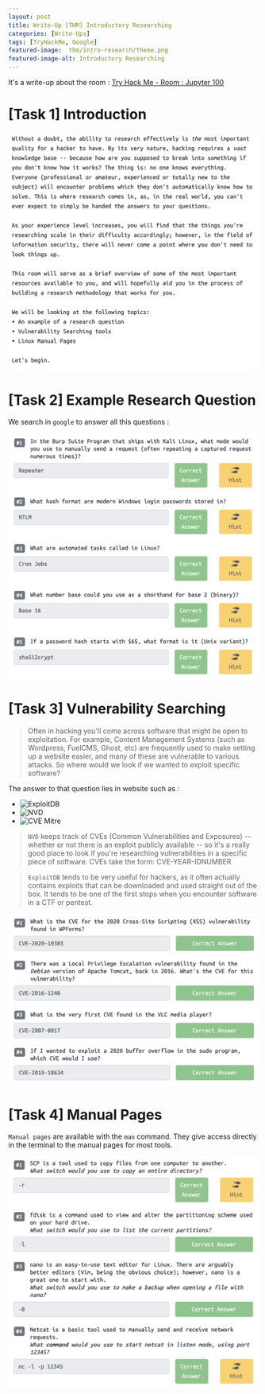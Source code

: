 ```yaml
---
layout: post
title: Write-Up [THM] Introductory Researching
categories: [Write-Ups]
tags: [TryHackMe, Google]
featured-image:  thm/intro-research/theme.png
featured-image-alt: Introductory Researching
---
```


It's a write-up about the room : [Try Hack Me - Room : Jupyter 100](https://tryhackme.com/room/introtoresearch)

# [Task 1] Introduction

![Task 1](/assets/img/thm/intro-research/task-1.png)

# [Task 2] Example Research Question

We search in `google` to answer all this questions :

![Answers Task 2](/assets/img/thm/intro-research/answers-2.png)

# [Task 3] Vulnerability Searching

> Often in hacking you'll come across software that might be open to exploitation. For example, Content Management Systems (such as Wordpress, FuelCMS, Ghost, etc) are frequently used to make setting up a website easier, and many of these are vulnerable to various attacks. So where would we look if we wanted to exploit specific software?

The answer to that question lies in website such as : 
* ![ExploitDB](https://www.exploit-db.com)
* ![NVD](https://nvd.nist.gov/vuln/search)
* ![CVE Mitre](https://cve.mitre.org)

> `NVD` keeps track of CVEs (Common Vulnerabilities and Exposures) -- whether or not there is an exploit publicly available -- so it's a really good place to look if you're researching vulnerabilities in a specific piece of software. CVEs take the form: CVE-YEAR-IDNUMBER

> `ExploitDB` tends to be very useful for hackers, as it often actually contains exploits that can be downloaded and used straight out of the box. It tends to be one of the first stops when you encounter software in a CTF or pentest.

![Answers Task 3](/assets/img/thm/intro-research/answers-3.png)

# [Task 4] Manual Pages

`Manual pages` are available with the `man` command. They give access directly in the terminal to the manual pages for most tools.

![Answers Task 4](/assets/img/thm/intro-research/answers-4.png)